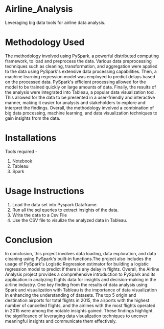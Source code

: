 # Airline_Analysis
Leveraging big data tools for airline data analysis.
# Methodology Used
The methodology involved using PySpark, a powerful distributed computing framework, to load and preprocess the data. Various data preprocessing techniques such as cleaning, transformation, and aggregation were applied to the data using PySpark's extensive data processing capabilities.
Then, a machine learning regression model was employed to predict delays based on the processed data. PySpark's efficient processing allowed for the model to be trained quickly on large amounts of data.
Finally, the results of the analysis were integrated into Tableau, a popular data visualization tool. This allowed for the data to be presented in a user-friendly and interactive manner, making it easier for analysts and stakeholders to explore and interpret the findings. Overall, the methodology involved a combination of big data processing, machine learning, and data visualization techniques to gain insights from the data.
# Installations
Tools required -
1. Notebook
2. Tableau
3. Spark 
# Usage Instructions
1. Load the data set into Pyspark Dataframe.
2. Run all the sql queries to extract insights of the data.
3. Write the data to a Csv File
4. Use the CSV file to visulize the analyzed data in Tableau.
# Conclusion
In conclusion, this project involves data loading, data exploration, and data cleaning using PySpark's built-in functions.The project also includes the usage of PySpark's Logistic Regression estimator for building a logistic regression model to predict if there is any delay in flights. Overall, the Airline Analysis project 
provides a comprehensive introduction to PySpark and its application in analyzing flights data for insights and decision-making in the airline industry.
One key finding from the results of data analysis using Spark and visualization with Tableau is the importance of data visualization in enhancing the understanding of datasets. The top 5 origin and destination airports for total flights in 2015, the airports with the highest number of cancelled flights, and the airlines with the most flights operated in 2015 were among the notable insights gained. These findings highlight the significance of leveraging data visualization techniques to uncover meaningful insights and communicate them effectively.

